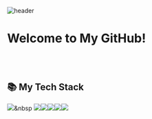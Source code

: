 ![header](https://capsule-render.vercel.app/api?type=soft&color=gradient&height=250&section=header&text=Good%20to%20see%20you%20🖐🏻&desc=I'm%20SeonYeong%20:%20%29&fontSize=50&fontAlignY=40&descSize=25&descAlignY=58&animation=twinkling)

<h1>Welcome to My GitHub!</h1>

<br>
<br>

<h2> 📚 My Tech Stack </h2>

<img src="https://img.shields.io/badge/typescript-%233178C6.svg?&style=flat-square&logo=typescript&logoColor=white" />&nbsp
<img src="https://img.shields.io/badge/React-61DAFB?style=flat-square&logo=React&logoColor=white"/><img src="https://img.shields.io/badge/Javascript-F7DF1D?style=flat-square&logo=javascript&logoColor=white"/><img src="https://img.shields.io/badge/Html5-%23E34F26.svg?&style=flat-square&logo=html5&logoColor=white" /><img src="https://img.shields.io/badge/css3-%231572B6.svg?&style=flat-square&logo=css3&logoColor=white" /><img src="https://img.shields.io/badge/styled--components-%23DB7093.svg?&style=flat-square&logo=styled-components&logoColor=white" />

<br>
